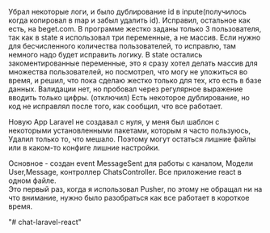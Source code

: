 Убрал некоторые логи, и было дублирование id в inpute(получилось когда копировал в map и забыл удалить id). Исправил, остальное как есть, на beget.com.
В программе жестко заданы только 3 пользователя, так как в state я использовал три переменные, а не массив. Если нужно для бесчисленного количества пользователей, то исправлю, там немного надо будет исправить логику. В state остались закоментированные переменные, это я сразу хотел делать массив для множества пользователей, но посмотрел, что могу не уложиться во время, и решил, что пока сделаю жестко только для тех, кто есть в базе данных.
Валидации нет, но пробовал через регулярное выражение вводить только цифры. (отключил)
Есть некоторое дублирование, но код не исправлял после того, как сообщил, что все работает.

Новую App Laravel не создавал с нуля, у меня был шаблон с некоторыми установленными пакетами, которым я часто пользуюсь, Удалил только то, что мешало. Поэтому могут остаться лишние файлы или в каком-то конфиге лишние настройки. 

 Основное -  создан event MessageSent для работы с каналом, Модели User,Message, контроллер   ChatsController.  Все приложение react в одном файле.  
 Это первый раз, когда я использовал Pusher, по этому не обращал ни на что внимание, нужно было разобраться как все работает в короткое время.




"# chat-laravel-react" 
